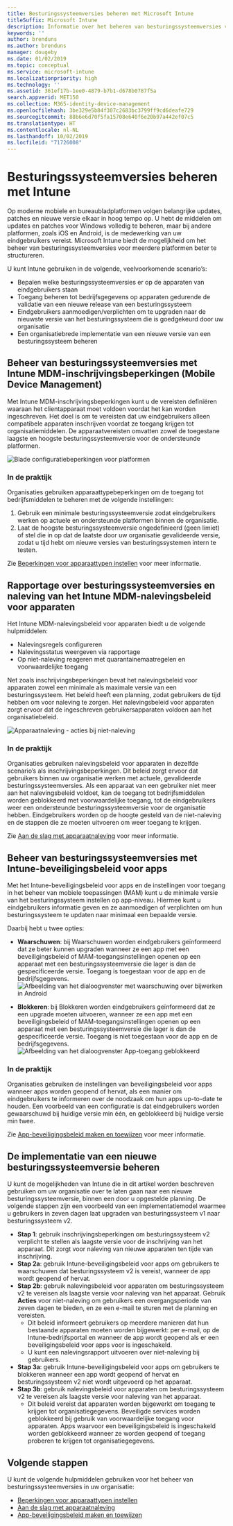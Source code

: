 ```yaml
---
title: Besturingssysteemversies beheren met Microsoft Intune
titleSuffix: Microsoft Intune
description: Informatie over het beheren van besturingssysteemversies voor meerdere platformen met Microsoft Intune.
keywords: ''
author: brenduns
ms.author: brenduns
manager: dougeby
ms.date: 01/02/2019
ms.topic: conceptual
ms.service: microsoft-intune
ms.localizationpriority: high
ms.technology: ''
ms.assetid: 361ef17b-1ee0-4879-b7b1-d678b0787f5a
search.appverid: MET150
ms.collection: M365-identity-device-management
ms.openlocfilehash: 3be329e5b84f307c2683bc3799ff9cd6deafe729
ms.sourcegitcommit: 88b6e6d70f5fa15708e640f6e20b97a442ef07c5
ms.translationtype: HT
ms.contentlocale: nl-NL
ms.lasthandoff: 10/02/2019
ms.locfileid: "71726008"
---
```

# <a name="manage-operating-system-versions-with-intune"></a>Besturingssysteemversies beheren met Intune
Op moderne mobiele en bureaubladplatformen volgen belangrijke updates, patches en nieuwe versie elkaar in hoog tempo op. U hebt de middelen om updates en patches voor Windows volledig te beheren, maar bij andere platformen, zoals iOS en Android, is de medewerking van uw eindgebruikers vereist.  Microsoft Intune biedt de mogelijkheid om het beheer van besturingssysteemversies voor meerdere platformen beter te structureren.

U kunt Intune gebruiken in de volgende, veelvoorkomende scenario’s: 
- Bepalen welke besturingssysteemversies er op de apparaten van eindgebruikers staan
- Toegang beheren tot bedrijfsgegevens op apparaten gedurende de validatie van een nieuwe release van een besturingssysteem
- Eindgebruikers aanmoedigen/verplichten om te upgraden naar de nieuwste versie van het besturingssysteem die is goedgekeurd door uw organisatie
- Een organisatiebrede implementatie van een nieuwe versie van een besturingssysteem beheren
  
## <a name="operating-system-version-control-using-intune-mobile-device-management-mdm-enrollment-restrictions"></a>Beheer van besturingssysteemversies met Intune MDM-inschrijvingsbeperkingen (Mobile Device Management)
Met Intune MDM-inschrijvingsbeperkingen kunt u de vereisten definiëren waaraan het clientapparaat moet voldoen voordat het kan worden ingeschreven. Het doel is om te vereisten dat uw eindgebruikers alleen compatibele apparaten inschrijven voordat ze toegang krijgen tot organisatiemiddelen. De apparaatvereisten omvatten zowel de toegestane laagste en hoogste besturingssysteemversie voor de ondersteunde platformen.

![Blade configuratiebeperkingen voor platformen](./media/manage-os-versions/os-version-platform-configurations.png)

### <a name="in-practice"></a>In de praktijk

Organisaties gebruiken apparaattypebeperkingen om de toegang tot bedrijfsmiddelen te beheren met de volgende instellingen:

1. Gebruik een minimale besturingssysteemversie zodat eindgebruikers werken op actuele en ondersteunde platformen binnen de organisatie.
2. Laat de hoogste besturingssysteemversie ongedefinieerd (geen limiet) of stel die in op dat de laatste door uw organisatie gevalideerde versie, zodat u tijd hebt om nieuwe versies van besturingssystemen intern te testen.

Zie [Beperkingen voor apparaattypen instellen](../enrollment/enrollment-restrictions-set.md#create-a-device-type-restriction) voor meer informatie.

## <a name="operating-system-version-reporting-and-compliance-with-intune-mdm-device-compliance-policies"></a>Rapportage over besturingssysteemversies en naleving van het Intune MDM-nalevingsbeleid voor apparaten

Het Intune MDM-nalevingsbeleid voor apparaten biedt u de volgende hulpmiddelen:

- Nalevingsregels configureren
- Nalevingsstatus weergeven via rapportage
- Op niet-naleving reageren met quarantainemaatregelen en voorwaardelijke toegang

Net zoals inschrijvingsbeperkingen bevat het nalevingsbeleid voor apparaten zowel een minimale als maximale versie van een besturingssysteem. Het beleid heeft een planning, zodat gebruikers de tijd hebben om voor naleving te zorgen. Het nalevingsbeleid voor apparaten zorgt ervoor dat de ingeschreven gebruikersapparaten voldoen aan het organisatiebeleid.

![Apparaatnaleving - acties bij niet-naleving](./media/manage-os-versions/os-version-actions-noncompliance.png)

### <a name="in-practice"></a>In de praktijk
Organisaties gebruiken nalevingsbeleid voor apparaten in dezelfde scenario’s als inschrijvingsbeperkingen. Dit beleid zorgt ervoor dat gebruikers binnen uw organisatie werken met actuele, gevalideerde besturingssysteemversies. Als een apparaat van een gebruiker niet meer aan het nalevingsbeleid voldoet, kan de toegang tot bedrijfsmiddelen worden geblokkeerd met voorwaardelijke toegang, tot de eindgebruikers weer een ondersteunde besturingssysteemversie voor de organisatie hebben. Eindgebruikers worden op de hoogte gesteld van de niet-naleving en de stappen die ze moeten uitvoeren om weer toegang te krijgen.   

Zie [Aan de slag met apparaatnaleving](../protect/device-compliance-get-started.md) voor meer informatie.
 
## <a name="operating-system-version-controls-using-intune-app-protection-policies"></a>Beheer van besturingssysteemversies met Intune-beveiligingsbeleid voor apps    
Met het Intune-beveiligingsbeleid voor apps en de instellingen voor toegang in het beheer van mobiele toepassingen (MAM) kunt u de minimale versie van het besturingssysteem instellen op app-niveau. Hiermee kunt u eindgebruikers informatie geven en ze aanmoedigen of verplichten om hun besturingssysteem te updaten naar minimaal een bepaalde versie.
 
Daarbij hebt u twee opties: 
- **Waarschuwen**: bij Waarschuwen worden eindgebruikers geïnformeerd dat ze beter kunnen upgraden wanneer ze een app met een beveiligingsbeleid of MAM-toegangsinstellingen openen op een apparaat met een besturingssysteemversie die lager is dan de gespecificeerde versie. Toegang is toegestaan voor de app en de bedrijfsgegevens.
  ![Afbeelding van het dialoogvenster met waarschuwing over bijwerken in Android](./media/manage-os-versions/os-version-update-warning.png) 

- **Blokkeren**: bij Blokkeren worden eindgebruikers geïnformeerd dat ze een upgrade moeten uitvoeren, wanneer ze een app met een beveiligingsbeleid of MAM-toegangsinstellingen openen op een apparaat met een besturingssysteemversie die lager is dan de gespecificeerde versie. Toegang is niet toegestaan voor de app en de bedrijfsgegevens.
  ![Afbeelding van het dialoogvenster App-toegang geblokkeerd](./media/manage-os-versions/os-version-access-blocked.png)

### <a name="in-practice"></a>In de praktijk
Organisaties gebruiken de instellingen van beveiligingsbeleid voor apps wanneer apps worden geopend of hervat, als een manier om eindgebruikers te informeren over de noodzaak om hun apps up-to-date te houden. Een voorbeeld van een configuratie is dat eindgebruikers worden gewaarschuwd bij huidige versie min één, en geblokkeerd bij huidige versie min twee.
 
Zie [App-beveiligingsbeleid maken en toewijzen](../apps/app-protection-policies.md) voor meer informatie.

## <a name="managing-a-new-operating-system-version-rollout"></a>De implementatie van een nieuwe besturingssysteemversie beheren
U kunt de mogelijkheden van Intune die in dit artikel worden beschreven gebruiken om uw organisatie over te laten gaan naar een nieuwe besturingssysteemversie, binnen een door u opgestelde planning. De volgende stappen zijn een voorbeeld van een implementatiemodel waarmee u gebruikers in zeven dagen laat upgraden van besturingssysteem v1 naar besturingssysteem v2.
- **Stap 1**: gebruik inschrijvingsbeperkingen om besturingssysteem v2 verplicht te stellen als laagste versie voor de inschrijving van het apparaat. Dit zorgt voor naleving van nieuwe apparaten ten tijde van inschrijving.
- **Stap 2a**: gebruik Intune-beveiligingsbeleid voor apps om gebruikers te waarschuwen dat besturingssysteem v2 is vereist, wanneer de app wordt geopend of hervat.
- **Stap 2b**: gebruik nalevingsbeleid voor apparaten om besturingssysteem v2 te vereisen als laagste versie voor naleving van het apparaat. Gebruik **Acties** voor niet-naleving om gebruikers een overgangsperiode van zeven dagen te bieden, en ze een e-mail te sturen met de planning en vereisten.
  - Dit beleid informeert gebruikers op meerdere manieren dat hun bestaande apparaten moeten worden bijgewerkt: per e-mail, op de Intune-bedrijfsportal en wanneer de app wordt geopend als er een beveiligingsbeleid voor apps voor is ingeschakeld.
  - U kunt een nalevingsrapport uitvoeren over niet-naleving bij gebruikers. 
- **Stap 3a**: gebruik Intune-beveiligingsbeleid voor apps om gebruikers te blokkeren wanneer een app wordt geopend of hervat en besturingssysteem v2 niet wordt uitgevoerd op het apparaat.
- **Stap 3b**: gebruik nalevingsbeleid voor apparaten om besturingssysteem v2 te vereisen als laagste versie voor naleving van het apparaat.
  - Dit beleid vereist dat apparaten worden bijgewerkt om toegang te krijgen tot organisatiegegevens. Beveiligde services worden geblokkeerd bij gebruik van voorwaardelijke toegang voor apparaten. Apps waarvoor een beveiligingsbeleid is ingeschakeld worden geblokkeerd wanneer ze worden geopend of toegang proberen te krijgen tot organisatiegegevens.

## <a name="next-steps"></a>Volgende stappen

U kunt de volgende hulpmiddelen gebruiken voor het beheer van besturingssysteemversies in uw organisatie:

- [Beperkingen voor apparaattypen instellen](../enrollment/enrollment-restrictions-set.md#create-a-device-type-restriction)
- [Aan de slag met apparaatnaleving](../protect/device-compliance-get-started.md)
- [App-beveiligingsbeleid maken en toewijzen](../apps/app-protection-policies.md)
